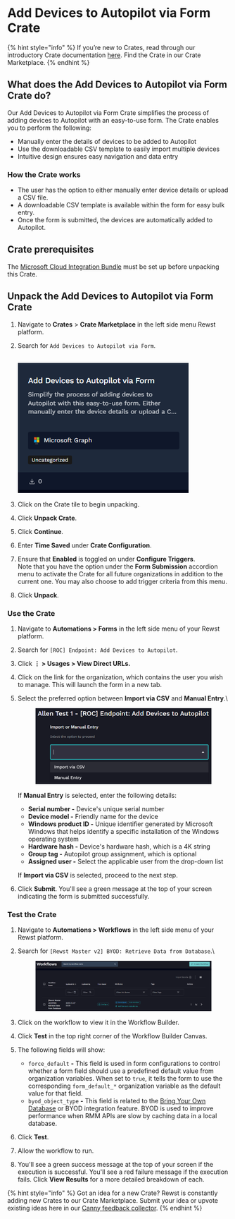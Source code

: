 # Add Devices to Autopilot via Form Crate

{% hint style="info" %}
If you’re new to Crates, read through our introductory Crate documentation [here](https://docs.rewst.help/prebuilt-automations/crates). Find the Crate in our Crate Marketplace.
{% endhint %}

## What does the Add Devices to Autopilot via Form Crate do?

Our Add Devices to Autopilot via Form Crate simplifies the process of adding devices to Autopilot with an easy-to-use form. The Crate enables you to perform the following:

* Manually enter the details of devices to be added to Autopilot
* Use the downloadable CSV template to easily import multiple devices
* Intuitive design ensures easy navigation and data entry

### How the Crate works

* The user has the option to either manually enter device details or upload a CSV file.
* A downloadable CSV template is available within the form for easy bulk entry.
* Once the form is submitted, the devices are automatically added to Autopilot.

## Crate prerequisites

The [Microsoft Cloud Integration Bundle](../../configuration/integrations/integration-guides/microsoft-cloud-integration-bundle/) must be set up before unpacking this Crate.

## Unpack the Add Devices to Autopilot via Form Crate

1. Navigate to **Crates** > **Crate Marketplace** in the left side menu Rewst platform.
2.  Search for `Add Devices to Autopilot via Form`.

    \
    ![](<../../../.gitbook/assets/image (1) (1).png>)
3. Click on the Crate tile to begin unpacking.
4. Click **Unpack Crate**.
5. Click **Continue**.&#x20;
6. Enter **Time Saved** under **Crate Configuration**.
7. Ensure that **Enabled** is toggled on under **Configure Triggers**.\
   Note that you have the option under the **Form Submission** accordion menu to activate the Crate for all future organizations in addition to the current one. You may also choose to add trigger criteria from this menu.
8. Click **Unpack**.

### Use the Crate

1. Navigate to **Automations > Forms** in the left side menu of your Rewst platform.
2. Search for `[ROC] Endpoint: Add Devices to Autopilot`.
3. Click **⋮ > Usages > View Direct URLs.**
4. Click on the link for the organization, which contains the user you wish to manage. This will launch the form in a new tab.
5.  Select the preferred option between **Import via CSV** and **Manual Entry**.\


    <figure><img src="../../../.gitbook/assets/image (3).png" alt=""><figcaption></figcaption></figure>

    If **Manual Entry** is selected, enter the following details:

    * **Serial number -** Device's unique serial number
    * **Device model -** Friendly name for the device
    * **Windows product ID -** Unique identifier generated by Microsoft Windows that helps identify a specific installation of the Windows operating system
    * **Hardware hash -** Device's hardware hash, which is a 4K string
    * **Group tag -** Autopilot group assignment, which is optional
    * **Assigned user -** Select the applicable user from the drop-down list

    If **Import via CSV** is selected, proceed to the next step.
6. Click **Submit**.  You'll see a green message at the top of your screen indicating the form is submitted successfully.

### Test the Crate

1. Navigate to **Automations > Workflows** in the left side menu of your Rewst platform.
2.  Search for `[Rewst Master v2] BYOD: Retrieve Data from Database`.\


    <figure><img src="../../../.gitbook/assets/image (2) (1).png" alt=""><figcaption></figcaption></figure>
3. Click on the workflow to view it in the Workflow Builder.&#x20;
4. Click **Test** in the top right corner of the Workflow Builder Canvas.
5. The following fields will show:
   * `force_default` **-** This field is used in form configurations to control whether a form field should use a predefined default value from organization variables. When set to `true`, it tells the form to use the corresponding `form_default_*` organization variable as the default value for that field.
   * `byod_object_type` **-** This field is related to the [Bring Your Own Database](../../configuration/integrations/integration-guides/byod-for-dattormm.md) or BYOD integration feature. BYOD is used to improve performance when RMM APIs are slow by caching data in a local database.
6. Click **Test**.
7. Allow the workflow to run.
8. You'll see a green success message at the top of your screen if the execution is successful. You'll see a red failure message if the execution fails. Click **View Results** for a more detailed breakdown of each.

{% hint style="info" %}
Got an idea for a new Crate? Rewst is constantly adding new Crates to our Crate Marketplace. Submit your idea or upvote existing ideas here in our [Canny feedback collector](https://rewst.canny.io/crates).
{% endhint %}
